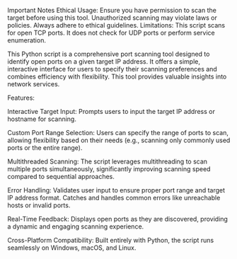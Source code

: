 Important Notes
Ethical Usage: Ensure you have permission to scan the target before using this tool. Unauthorized scanning may violate laws or policies. Always adhere to ethical guidelines.
Limitations: This script scans for open TCP ports. It does not check for UDP ports or perform service enumeration.

This Python script is a comprehensive port scanning tool designed to identify open ports on a given target IP address. It offers a simple, interactive interface for users to specify their scanning preferences and combines efficiency with flexibility. This tool provides valuable insights into network services.

Features:

Interactive Target Input:
Prompts users to input the target IP address or hostname for scanning.

Custom Port Range Selection:
Users can specify the range of ports to scan, allowing flexibility based on their needs (e.g., scanning only commonly used ports or the entire range).

Multithreaded Scanning:
The script leverages multithreading to scan multiple ports simultaneously, significantly improving scanning speed compared to sequential approaches.

Error Handling:
Validates user input to ensure proper port range and target IP address format.
Catches and handles common errors like unreachable hosts or invalid ports.

Real-Time Feedback:
Displays open ports as they are discovered, providing a dynamic and engaging scanning experience.

Cross-Platform Compatibility:
Built entirely with Python, the script runs seamlessly on Windows, macOS, and Linux.
